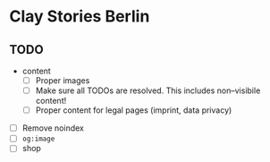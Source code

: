 # Clay Stories Berlin

## TODO

- content
  - [ ] Proper images
  - [ ] Make sure all TODOs are resolved. This includes non–visibile content!
  - [ ] Proper content for legal pages (imprint, data privacy)
- [ ] Remove noindex
- [ ] `og:image`
- [ ] shop
